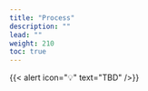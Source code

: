 ```yaml
---
title: "Process"
description: ""
lead: ""
weight: 210
toc: true
---
```


{{< alert icon="💡" text="TBD" />}}
